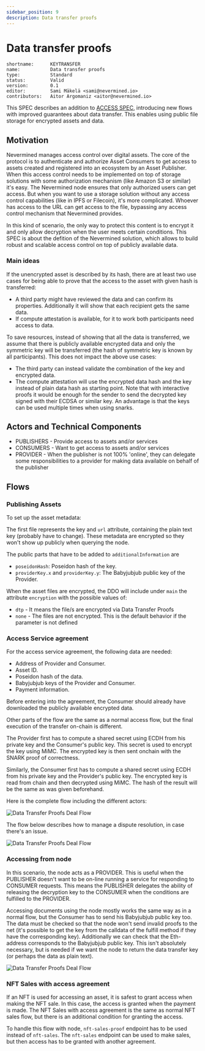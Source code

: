 ```yaml
---
sidebar_position: 9
description: Data transfer proofs
---
```


# Data transfer proofs

```text
shortname:      KEYTRANSFER
name:           Data transfer proofs
type:           Standard
status:         Valid
version:        0.1
editor:         Sami Mäkelä <sami@nevermined.io>
contributors:   Aitor Argomaniz <aitor@nevermined.io>
```

This SPEC describes an addition to [ACCESS SPEC](https://docs.nevermined.io/docs/architecture/specs/Spec-ACCESS), introducing new flows with improved guarantees about data transfer.
This enables using public file storage for encrypted assets and data.

## Motivation

Nevermined manages access control over digital assets. The core of the protocol is to authenticate and authorize Asset Consumers to get access to assets created and registered into an ecosystem by an Asset Publisher.
When this access control needs to be implemented on top of storage solutions with some authorization mechanism (like Amazon S3 or similar) it's easy. The Nevermined node ensures that only authorized users can get access.
But when you want to use a storage solution without any access control capabilities (like in IPFS or Filecoin), it's more complicated. Whoever has access to the URL can get access to the file, bypassing any access control mechanism that Nevermined provides.

In this kind of scenario, the only way to protect this content is to encrypt it and only allow decryption when the user meets certain conditions. This SPEC is about the defition of the Nevermined solution, which allows to build robust and scalable access control on top of publicly available data.

### Main ideas

If the unencrypted asset is described by its hash, there are at least two use cases for being able to prove that the access to the asset with given hash is transferred:

* A third party might have reviewed the data and can confirm its properties. Additionally it will show that each recipient gets the same data.
* If compute attestation is available, for it to work both participants need access to data.

To save resources, instead of showing that all the data is transferred, we assume that there is publicly available encrypted data and only the symmetric key will be transferred (the hash of symmetric key is known by all participants). This does not impact the above use cases:

* The third party can instead validate the combination of the key and encrypted data.
* The compute attestation will use the encrypted data hash and the key instead of plain data hash as starting point. Note that with interactive proofs it would be enough for the sender to send the decrypted key signed with their ECDSA or similar key. An advantage is that the keys can be used multiple times when using snarks.

## Actors and Technical Components

* PUBLISHERS - Provide access to assets and/or services
* CONSUMERS - Want to get access to assets and/or services
* PROVIDER - When the publisher is not 100% 'online', they can delegate some responsibilities to a provider for making data available on behalf of the publisher

## Flows

### Publishing Assets

To set up the asset metadata:

The first file represents the key and `url` attribute, containing the plain text key (probably have to change).
These metadata are encrypted so they won't show up publicly when querying the node.

The public parts that have to be added to `additionalInformation` are

* `poseidonHash`: Poseidon hash of the key.
* `providerKey.x` and `providerKey.y`: The Babyjubjub public key of the Provider.

When the asset files are encrypted, the DDO will include under `main` the attribute `encryption` with the possible values of:

* `dtp` - It means the file/s are encrypted via Data Transfer Proofs
* `none` - The files are not encrypted. This is the default behavior if the parameter is not defined

### Access Service agreement

For the access service agreement, the following data are needed:

* Address of Provider and Consumer.
* Asset ID.
* Poseidon hash of the data.
* Babyjubjub keys of the Provider and Consumer.
* Payment information.

Before entering into the agreement, the Consumer should already have downloaded the publicly available encrypted data.

Other parts of the flow are the same as a normal access flow, but the final execution of the transfer on-chain is different.

The Provider first has to compute a shared secret using ECDH from his private key and the Consumer's public key. This secret is used to encrypt the key using MiMC. The encrypted key is then sent onchain with the SNARK proof of correctness.

Similarly, the Consumer first has to compute a shared secret using ECDH from his private key and the Provider's public key. The encrypted key is read from chain and then decrypted using MiMC. The hash of the result will be the same as was given beforehand.

Here is the complete flow including the different actors:

![Data Transfer Proofs Deal Flow](images/dtp/data-transfer-proof-deal-flow.png)

The flow below describes how to manage a dispute resolution, in case there's an issue.

![Data Transfer Proofs Deal Flow](images/dtp/data-transfer-proof-dispute-resolution.png)

### Accessing from node

In this scenario, the node acts as a PROVIDER. This is useful when the PUBLISHER doesn't want to be on-line running a service for responding to CONSUMER requests.
This means the PUBLISHER delegates the ability of releasing the decryption key to the CONSUMER when the conditions are fulfilled to the PROVIDER.

Accessing documents using the node mostly works the same way as in a normal flow, but the Consumer has to send his Babyjubjub public key too. The data must be checked so that the node won't send invalid proofs to the net (it's possible to get the key from the calldata of the fulfill method if they have the corresponding key).
Additionally we can check that the Eth-address corresponds to the Babyjubjub public key. This isn't absolutely necessary, but is needed if we want the node to return the data transfer key (or perhaps the data as plain text).

![Data Transfer Proofs Deal Flow](images/dtp/data-transfer-proof-gateway-uploader.png)

### NFT Sales with access agreement

If an NFT is used for accessing an asset, it is safest to grant access when making the NFT sale. In this case, the access is granted when
the payment is made. The NFT Sales with access agreement is the same as normal NFT sales flow, but there is an additional condition for granting
the access.

To handle this flow with node, `nft-sales-proof` endpoint has to be used instead of `nft-sales`. The `nft-sales` endpoint can be used to make sales,
but then access has to be granted with another agreement.
